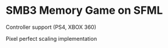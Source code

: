 # SMB3 Memory Game on SFML
Controller support (PS4, XBOX 360)

Pixel perfect scaling implementation
